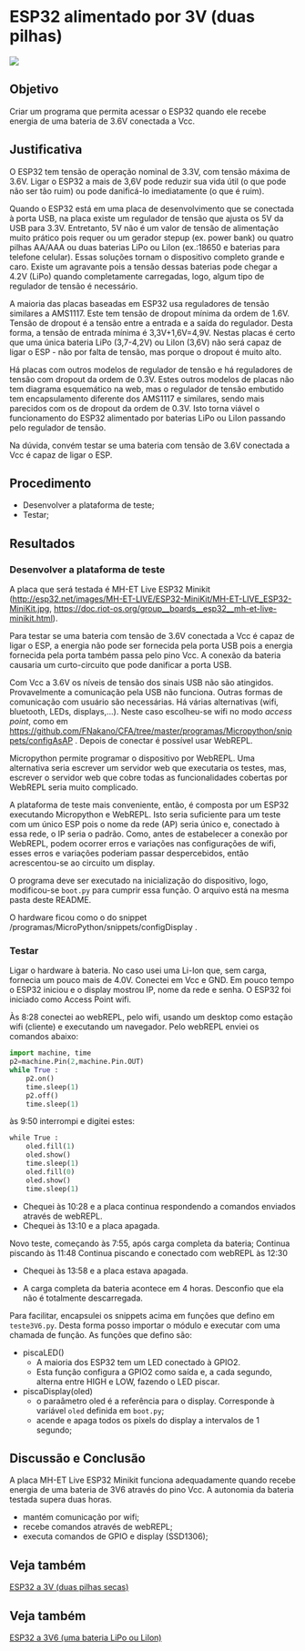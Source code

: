 # ESP32 alimentado por 3V (duas pilhas)

![](teste.gif)

## Objetivo

Criar um programa que permita acessar o ESP32 quando ele recebe energia de uma bateria de 3.6V conectada a Vcc.

## Justificativa

O ESP32 tem tensão de operação nominal de 3.3V, com tensão máxima de 3.6V. Ligar o ESP32 a mais de 3,6V pode reduzir sua vida útil (o que pode não ser tão ruim) ou pode danificá-lo imediatamente (o que é ruim).

Quando o ESP32 está em uma placa de desenvolvimento que se conectada à porta USB, na placa existe um regulador de tensão que ajusta os 5V da USB para 3.3V. Entretanto, 5V não é um valor de tensão de alimentação muito prático pois requer ou um gerador stepup (ex. power bank) ou quatro pilhas AA/AAA ou duas baterias LiPo ou LiIon (ex.:18650 e baterias para telefone celular). Essas soluções tornam o dispositivo completo grande e caro. Existe um agravante pois a tensão dessas baterias pode chegar a 4.2V (LiPo) quando completamente carregadas, logo, algum tipo de regulador de tensão é necessário.

A maioria das placas baseadas em ESP32 usa reguladores de tensão similares a AMS1117. Este tem tensão de dropout mínima da ordem de 1.6V. Tensão de dropout é a tensão entre a entrada e a saída do regulador. Desta forma, a tensão de entrada mínima é 3,3V+1,6V=4,9V. Nestas placas é certo que uma única bateria LiPo (3,7-4,2V) ou LiIon (3,6V) não será capaz de ligar o ESP - não por falta de tensão, mas porque o dropout é muito alto.

Há placas com outros modelos de regulador de tensão e há reguladores de tensão com dropout da ordem de 0.3V. Estes outros modelos de placas não tem diagrama esquemático na web, mas o regulador de tensão embutido tem encapsulamento diferente dos AMS1117 e similares, sendo mais parecidos com os de dropout da ordem de 0.3V. Isto torna viável o funcionamento do ESP32 alimentado por baterias LiPo ou LiIon passando pelo regulador de tensão.

Na dúvida, convém testar se uma bateria com tensão de 3.6V conectada a Vcc é capaz de ligar o ESP. 

## Procedimento

- Desenvolver a plataforma de teste;
- Testar;

## Resultados

### Desenvolver a plataforma de teste

A placa que será testada é MH-ET Live ESP32 Minikit (http://esp32.net/images/MH-ET-LIVE/ESP32-MiniKit/MH-ET-LIVE_ESP32-MiniKit.jpg, https://doc.riot-os.org/group__boards__esp32__mh-et-live-minikit.html).

Para testar se uma bateria com tensão de 3.6V conectada a Vcc é capaz de ligar o ESP, a energia não pode ser fornecida pela porta USB pois a energia fornecida pela porta também passa pelo pino Vcc. A conexão da bateria causaria um curto-circuito que pode danificar a porta USB.

Com Vcc a 3.6V os níveis de tensão dos sinais USB não são atingidos. Provavelmente a comunicação pela USB não funciona. Outras formas de comunicação com usuário são necessárias. Há várias alternativas (wifi, bluetooth, LEDs, displays,...). Neste caso escolheu-se wifi no modo *access point*, como em https://github.com/FNakano/CFA/tree/master/programas/Micropython/snippets/configAsAP . Depois de conectar é possível usar WebREPL.

Micropython permite programar o dispositivo por WebREPL. Uma alternativa seria escrever um servidor web que executaria os testes, mas, escrever o servidor web que cobre todas as funcionalidades cobertas por WebREPL seria muito complicado.

A plataforma de teste mais conveniente, então, é composta por um ESP32 executando Micropython e WebREPL. Isto seria suficiente para um teste com um único ESP pois o nome da rede (AP) seria único e, conectado à essa rede, o IP seria o padrão. Como, antes de estabelecer a conexão por WebREPL, podem ocorrer erros e variações nas configurações de wifi, esses erros e variações poderiam passar despercebidos, então acrescentou-se ao circuito um display.

O programa deve ser executado na inicialização do dispositivo, logo, modificou-se `boot.py` para cumprir essa função. O arquivo está na mesma pasta deste README.

O hardware ficou como o do snippet /programas/MicroPython/snippets/configDisplay .

### Testar

Ligar o hardware à bateria. No caso usei uma Li-Ion que, sem carga, fornecia um pouco mais de 4.0V. Conectei em Vcc e GND. Em pouco tempo o ESP32 iniciou e o display mostrou IP, nome da rede e senha. O ESP32 foi iniciado como Access Point wifi.

Às 8:28 conectei ao webREPL, pelo wifi, usando um desktop como estação wifi (cliente) e executando um navegador. Pelo webREPL enviei os comandos abaixo:

```python
import machine, time
p2=machine.Pin(2,machine.Pin.OUT)
while True :
	p2.on()
	time.sleep(1)
	p2.off()
	time.sleep(1)

```

às 9:50 interrompi e digitei estes:

```python
while True :
	oled.fill(1)
	oled.show()
	time.sleep(1)
	oled.fill(0)
	oled.show()                                                                                                                                   
	time.sleep(1)
```

- Chequei às 10:28 e a placa continua respondendo a comandos enviados através de webREPL.
- Chequei às 13:10 e a placa apagada.

Novo teste, começando às 7:55, após carga completa da bateria;
Continua piscando às 11:48
Continua piscando e conectado com webREPL às 12:30
- Chequei às 13:58 e a placa estava apagada.

- A carga completa da bateria acontece em 4 horas. Desconfio que ela não é totalmente descarregada.

Para facilitar, encapsulei os snippets acima em funções que defino em `teste3V6.py`. Desta forma posso importar o módulo e executar com uma chamada de função. As funções que defino são:
	
- piscaLED()
	- A maioria dos ESP32 tem um LED conectado à GPIO2.
	- Esta função configura a GPIO2 como saída e, a cada segundo, alterna entre HIGH e LOW, fazendo o LED piscar.
- piscaDisplay(oled)
	- o paraâmetro oled é a referência para o display. Corresponde à variável `oled` definida em `boot.py`;
	- acende e apaga todos os pixels do display a intervalos de 1 segundo;

## Discussão e Conclusão

A placa MH-ET Live ESP32 Minikit funciona adequadamente quando recebe energia de uma bateria de 3V6 através do pino Vcc. A autonomia da bateria testada supera duas horas. 

- mantém comunicação por wifi;
- recebe comandos através de webREPL;
- executa comandos de GPIO e display (SSD1306);

## Veja também

[ESP32 a 3V (duas pilhas secas)]()


## Veja também

[ESP32 a 3V6 (uma bateria LiPo ou LiIon)](https://github.com/FNakano/CFA/tree/master/projetos/Teste3V6)

